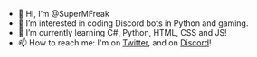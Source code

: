 - 👋 Hi, I’m @SuperMFreak
- 👀 I’m interested in coding Discord bots in Python and gaming.
- 🌱 I’m currently learning C#, Python, HTML, CSS and JS!
- 📫 How to reach me: I'm on [Twitter](https://www.twitter.com/SuperMarioFrea1), and on [Discord](https://discordapp.com/users/541970584121376768)!
